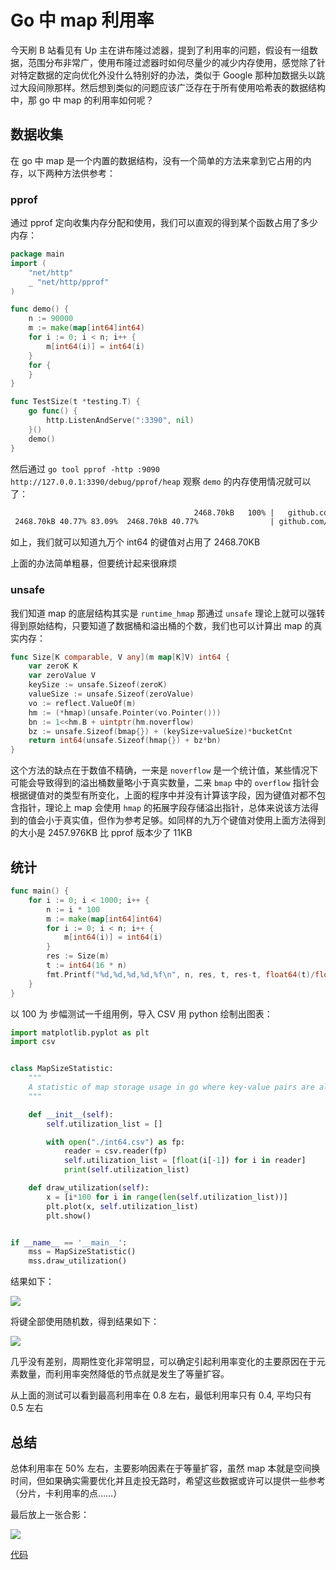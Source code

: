 # Go 中 map 利用率

今天刷 B 站看见有 Up 主在讲布隆过滤器，提到了利用率的问题，假设有一组数据，范围分布非常广，使用布隆过滤器时如何尽量少的减少内存使用，感觉除了针对特定数据的定向优化外没什么特别好的办法，类似于 Google 那种加数据头以跳过大段间隙那样。然后想到类似的问题应该广泛存在于所有使用哈希表的数据结构中，那 go 中 map 的利用率如何呢？

## 数据收集

在 go 中 map 是一个内置的数据结构，没有一个简单的方法来拿到它占用的内存，以下两种方法供参考：

### pprof

通过 pprof 定向收集内存分配和使用，我们可以直观的得到某个函数占用了多少内存：

```go
package main
import (
	"net/http"
	_ "net/http/pprof"
)

func demo() {
	n := 90000
	m := make(map[int64]int64)
	for i := 0; i < n; i++ {
		m[int64(i)] = int64(i)
	}
	for {
	}
}

func TestSize(t *testing.T) {
	go func() {
		http.ListenAndServe(":3390", nil)
	}()
	demo()
}
```

然后通过 `go tool pprof -http :9090 http://127.0.0.1:3390/debug/pprof/heap` 观察 `demo` 的内存使用情况就可以了：

```txt
                                         2468.70kB   100% |   github.com/520MianXiangDuiXiang520/MapSize.TestSize /Users/junebao/Project/MapSize/mapsize_test.go:23 (inline)
 2468.70kB 40.77% 83.09%  2468.70kB 40.77%                | github.com/520MianXiangDuiXiang520/MapSize.demo /Users/junebao/Project/MapSize/mapsize_test.go:13
```

如上，我们就可以知道九万个 int64 的键值对占用了 2468.70KB

上面的办法简单粗暴，但要统计起来很麻烦

### unsafe

我们知道 map 的底层结构其实是 `runtime_hmap` 那通过 `unsafe` 理论上就可以强转得到原始结构，只要知道了数据桶和溢出桶的个数，我们也可以计算出 map 的真实内存：

```go
func Size[K comparable, V any](m map[K]V) int64 {
	var zeroK K
	var zeroValue V
	keySize := unsafe.Sizeof(zeroK)
	valueSize := unsafe.Sizeof(zeroValue)
	vo := reflect.ValueOf(m)
	hm := (*hmap)(unsafe.Pointer(vo.Pointer()))
	bn := 1<<hm.B + uintptr(hm.noverflow)
	bz := unsafe.Sizeof(bmap{}) + (keySize+valueSize)*bucketCnt
	return int64(unsafe.Sizeof(hmap{}) + bz*bn)
}
```

这个方法的缺点在于数值不精确，一来是 `noverflow` 是一个统计值，某些情况下可能会导致得到的溢出桶数量略小于真实数量，二来 `bmap`  中的 `overflow` 指针会根据键值对的类型有所变化，上面的程序中并没有计算该字段，因为键值对都不包含指针，理论上 map 会使用 `hmap` 的拓展字段存储溢出指针，总体来说该方法得到的值会小于真实值，但作为参考足够。如同样的九万个键值对使用上面方法得到的大小是 2457.976KB 比 pprof 版本少了 11KB

## 统计

```go
func main() {
	for i := 0; i < 1000; i++ {
		n := i * 100
		m := make(map[int64]int64)
		for i := 0; i < n; i++ {
			m[int64(i)] = int64(i)
		}
		res := Size(m)
		t := int64(16 * n)
		fmt.Printf("%d,%d,%d,%d,%f\n", n, res, t, res-t, float64(t)/float64(res))
	}
}
```

以 100 为 步幅测试一千组用例，导入 CSV 用 python 绘制出图表：

```python
import matplotlib.pyplot as plt
import csv


class MapSizeStatistic:
    """
    A statistic of map storage usage in go where key-value pairs are all int64
    """

    def __init__(self):
        self.utilization_list = []

        with open("./int64.csv") as fp:
            reader = csv.reader(fp)
            self.utilization_list = [float(i[-1]) for i in reader]
            print(self.utilization_list)

    def draw_utilization(self):
        x = [i*100 for i in range(len(self.utilization_list))]
        plt.plot(x, self.utilization_list)
        plt.show()


if __name__ == '__main__':
    mss = MapSizeStatistic()
    mss.draw_utilization()

```

结果如下：

![](https://cdn.jsdelivr.net/gh/520MianXiangDuiXiang520/cdn@master/img/1651660306137Figure_1.png)

将键全部使用随机数，得到结果如下：

![](https://cdn.jsdelivr.net/gh/520MianXiangDuiXiang520/cdn@master/img/1651674221416Figure_3.png)

几乎没有差别，周期性变化非常明显，可以确定引起利用率变化的主要原因在于元素数量，而利用率突然降低的节点就是发生了等量扩容。

从上面的测试可以看到最高利用率在 0.8 左右，最低利用率只有 0.4, 平均只有 0.5 左右

## 总结

总体利用率在 50% 左右，主要影响因素在于等量扩容，虽然 map 本就是空间换时间，但如果确实需要优化并且走投无路时，希望这些数据或许可以提供一些参考（分片，卡利用率的点……）

最后放上一张合影：

![](https://cdn.jsdelivr.net/gh/520MianXiangDuiXiang520/cdn@master/img/1651675491654Figure_4.png)

[代码](https://github.com/520MianXiangDuiXiang520/MapSize)